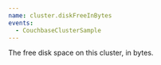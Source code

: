 ```yaml
---
name: cluster.diskFreeInBytes
events:
  - CouchbaseClusterSample
---
```


The free disk space on this cluster, in bytes.